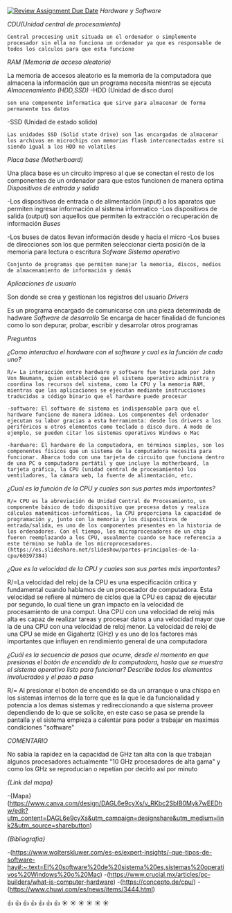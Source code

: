 [![Review Assignment Due Date](https://classroom.github.com/assets/deadline-readme-button-22041afd0340ce965d47ae6ef1cefeee28c7c493a6346c4f15d667ab976d596c.svg)](https://classroom.github.com/a/sTWg933Z)
*Hardware y Software* 

  _CDU(Unidad central de procesamiento)_

    Central proccesing unit situada en el ordenador o simplemente procesador sin ella no funciona un ordenador ya que es responsable de todos los calculos para que esta funcione
  _RAM (Memoria de acceso aleatorio)_

   La memoria de accesos aleatorio es la memoria de la computadora que almacena la información que un programa necesita mientras se ejecuta
  _Almacenamiento (HDD,SSD)_
   -HDD (Unidad de disco duro)

    son una componente informatica que sirve para almacenar de forma permanente tus datos 
   -SSD (Unidad de estado solido)

    Las unidades SSD (Solid state drive) son las encargadas de almacenar los archivos en microchips con memorias flash interconectadas entre si siendo igual a los HDD no volatiles
  _Placa base (Motherboard)_

   Una placa base es un circuito impreso al que se conectan  el resto de los componentes de un ordenador para que estos funcionen de manera optima
  _Dispositivos de entrada y salida_ 

   -Los dispositivos de entrada o de alimentación (input) a los aparatos que permiten ingresar información al sistema informatico 
   -Los dispositivos de salida (output) son aquellos que permiten la extracción o recuperación de información
  _Buses_

   -Los buses de datos llevan información desde y hacia el micro 
   -Los buses de direcciones son los que permiten seleccionar cierta posición de la memoria para lectura o escritura
  _Sofware Sistema operativo_

    Conjunto de programas que permiten manejar la memoria, discos, medios de almacenamiento de información y demás
  _Aplicaciones de usuario_

   Son donde se crea y gestionan los registros del usuario
  _Drivers_

   Es un programa encargado de comunicarse con una pieza determinada de hadware
  _Software de desarrollo_
   Se encarga de hacer finalidad de funciones como lo son depurar, probar, escribir y desarrolar otros programas

  *Preguntas*

  _¿Como interactua el hardware con el software y cual es la función de cada uno?_

    R/= La interacción entre hardware y software fue teorizada por John Von Neumann, quien estableció que el sistema operativo administra y coordina los recursos del sistema, como la CPU y la memoria RAM, mientras que las aplicaciones se ejecutan mediante instrucciones traducidas a código binario que el hardware puede procesar 

    -software: El software de sistema es indispensable para que el hardware funcione de manera idónea. Los componentes del ordenador ejecutan su labor gracias a esta herramienta: desde los drivers a los periféricos u otros elementos como teclado o disco duro. A modo de ejemplo, se pueden citar los sistemas operativos Windows o Mac

    -hardware: El hardware de la computadora, en términos simples, son los componentes físicos que un sistema de la computadora necesita para funcionar. Abarca todo con una tarjeta de circuito que funciona dentro de una PC o computadora portátil y que incluye la motherboard, la tarjeta gráfica, la CPU (unidad central de procesamiento) los ventiladores, la cámara web, la fuente de alimentación, etc.

  _¿Cual es la función de la CPU y cuales son sus partes más importantes?_

    R/= CPU es la abreviación de Unidad Central de Procesamiento, un componente básico de todo dispositivo que procesa datos y realiza cálculos matemáticos-informáticos, la CPU proporciona la capacidad de programación y, junto con la memoria y los dispositivos de entrada/salida, es uno de los componentes presentes en la historia de los ordenadores. Con el tiempo, los microprocesadores de un chip fueron reemplazando a los CPU, usualmente cuando se hace referencia a este término se habla de los microprocesadores.
    (https://es.slideshare.net/slideshow/partes-principales-de-la-cpu/60397384)

  _¿Que es la velocidad de la CPU y cuales son sus partes más importantes?_

   R/=La velocidad del reloj de la CPU es una especificación crítica y fundamental cuando hablamos de un procesador de computadora. Esta velocidad se refiere al número de ciclos que la CPU es capaz de ejecutar por segundo, lo cual tiene un gran impacto en la velocidad de procesamiento de una comput. Una CPU con una velocidad de reloj más alta es capaz de realizar tareas y procesar datos a una velocidad mayor que la de una CPU con una velocidad de reloj menor. La velocidad de reloj de una CPU se mide en Gigahertz (GHz) y es uno de los factores más importantes que influyen en rendimiento general de una computadora

  _¿Cuál es la secuencia de pasos que ocurre, desde el momento en que presionas el botón de encendido de la computadora, hasta que se muestra el sistema operativo listo para funcionar? Describe todos los elementos involucrados y el paso a paso_

   R/= Al presionar el boton de encendido se da un arranque o una chispa en los sistemas internos de la torre que es la que le da funcionalidad y potencia a los demas sistemas y redireccionando a que sistema proveer dependiendo de lo que se solicite, en este caso se pasa se prende la pantalla y el sistema empieza a calentar para poder a trabajar en maximas condiciones "software"

  *COMENTARIO*

   No sabia la rapidez en la capacidad de GHz tan alta con la que trabajan algunos procesadores actualmente "10 GHz procesadores de alta gama" y como los GHz se reproducian o repetían por decirlo así por minuto


*{Link del mapa}*

-{Mapa}(https://www.canva.com/design/DAGL6e9cyXs/v_RKbc2SbIB0Myk7wEEDhw/edit?utm_content=DAGL6e9cyXs&utm_campaign=designshare&utm_medium=link2&utm_source=sharebutton) 

*{Bibliografia}*

-(https://www.wolterskluwer.com/es-es/expert-insights/-que-tipos-de-software-hay#:~:text=El%20software%20de%20sistema%20es,sistemas%20operativos%20Windows%20o%20Mac)
-(https://www.crucial.mx/articles/pc-builders/what-is-computer-hardware)
-(https://concepto.de/cpu/)
-(https://www.chuwi.com/es/news/items/3444.html)

:+1:  :+1:  :+1: :+1: :+1: :+1: :+1: 
       :sunny:     :sunny:     :sunny:     :sunny:    :sunny:     :sunny:


